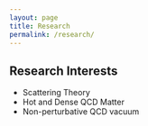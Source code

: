 ```yaml
---
layout: page
title: Research
permalink: /research/
---
```


## Research Interests

* Scattering Theory
* Hot and Dense QCD Matter
* Non-perturbative QCD vacuum
